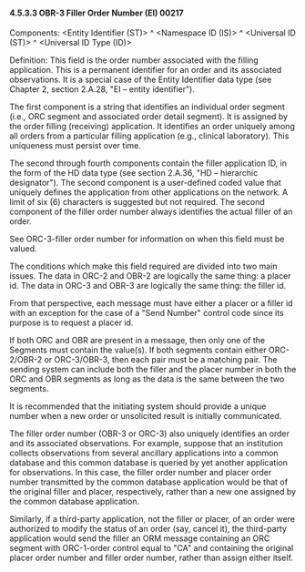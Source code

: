 #### 4.5.3.3 OBR-3 Filler Order Number (EI) 00217

Components: &lt;Entity Identifier (ST)> ^ &lt;Namespace ID (IS)> ^ &lt;Universal ID (ST)> ^ &lt;Universal ID Type (ID)>

Definition: This field is the order number associated with the filling application. This is a permanent identifier for an order and its associated observations. It is a special case of the Entity Identifier data type (see Chapter 2, section 2.A.28, "EI – entity identifier").

The first component is a string that identifies an individual order segment (i.e., ORC segment and associated order detail segment). It is assigned by the order filling (receiving) application. It identifies an order uniquely among all orders from a particular filling application (e.g., clinical laboratory). This uniqueness must persist over time.

The second through fourth components contain the filler application ID, in the form of the HD data type (see section 2.A.36, "HD – hierarchic designator"). The second component is a user-defined coded value that uniquely defines the application from other applications on the network. A limit of six (6) characters is suggested but not required. The second component of the filler order number always identifies the actual filler of an order.

See ORC-3-filler order number for information on when this field must be valued.

The conditions which make this field required are divided into two main issues. The data in ORC-2 and OBR-2 are logically the same thing: a placer id. The data in ORC-3 and OBR-3 are logically the same thing: the filler id.

From that perspective, each message must have either a placer or a filler id with an exception for the case of a "Send Number" control code since its purpose is to request a placer id.

If both ORC and OBR are present in a message, then only one of the Segments must contain the value(s). If both segments contain either ORC-2/OBR-2 or ORC-3/OBR-3, then each pair must be a matching pair. The sending system can include both the filler and the placer number in both the ORC and OBR segments as long as the data is the same between the two segments.

It is recommended that the initiating system should provide a unique number when a new order or unsolicited result is initially communicated.

The filler order number (OBR-3 or ORC-3) also uniquely identifies an order and its associated observations. For example, suppose that an institution collects observations from several ancillary applications into a common database and this common database is queried by yet another application for observations. In this case, the filler order number and placer order number transmitted by the common database application would be that of the original filler and placer, respectively, rather than a new one assigned by the common database application.

Similarly, if a third-party application, not the filler or placer, of an order were authorized to modify the status of an order (say, cancel it), the third-party application would send the filler an ORM message containing an ORC segment with ORC-1-order control equal to "CA" and containing the original placer order number and filler order number, rather than assign either itself.
